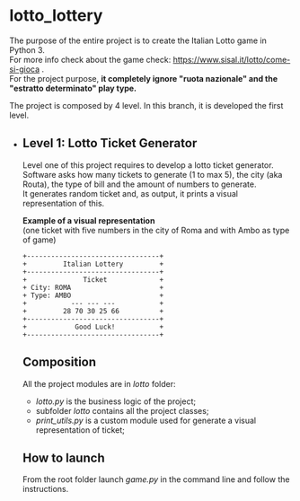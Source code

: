 # lotto_lottery
The purpose of the entire project is to create the Italian Lotto game in Python 3.\
For more info check about the game check: https://www.sisal.it/lotto/come-si-gioca .\
For the project purpose, **it completely ignore "ruota nazionale" and the "estratto determinato" play type.**

The project is composed by 4 level. In this branch, it is developed the first level.

* ## Level 1: Lotto Ticket Generator
  Level one of this project requires to develop a lotto ticket generator.\
  Software asks how many tickets to generate (1 to max 5), the city (aka Routa), the type of bill and the amount of numbers to generate.\
  It generates random ticket and, as output, it prints a visual representation of this.

  **Example of a visual representation**\
  (one ticket with five numbers in the city of Roma and with Ambo as type of game)
  ```
  +---------------------------------+
  +         Italian Lottery         +
  +---------------------------------+
  +              Ticket             +
  + City: ROMA                      +
  + Type: AMBO                      +
  +           --- --- ---           +
  +         28 70 30 25 66          +
  +---------------------------------+
  +            Good Luck!           +
  +---------------------------------+
  ```

  ## Composition
  All the project modules are in *lotto* folder:
  * *lotto.py* is the business logic of the project;
  * subfolder *lotto* contains all the project classes;
  * *print_utils.py* is a custom module used for generate a visual representation of ticket;
 
  ## How to launch
  From the root folder launch *game.py* in the command line and follow the instructions.
